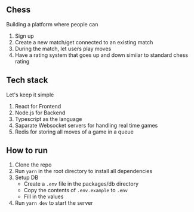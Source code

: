 ## Chess

Building a platform where people can

1. Sign up
2. Create a new match/get connected to an existing match
3. During the match, let users play moves
4. Have a rating system that goes up and down similar to standard chess rating

## Tech stack

Let's keep it simple

1. React for Frontend
2. Node.js for Backend
3. Typescript as the language
4. Saparate Websocket servers for handling real time games
5. Redis for storing all moves of a game in a queue

## How to run

1. Clone the repo
2. Run `yarn` in the root directory to install all dependencies
3. Setup DB
   - Create a `.env` file in the packages/db directory
   - Copy the contents of `.env.example` to `.env`
   - Fill in the values
4. Run `yarn dev` to start the server
